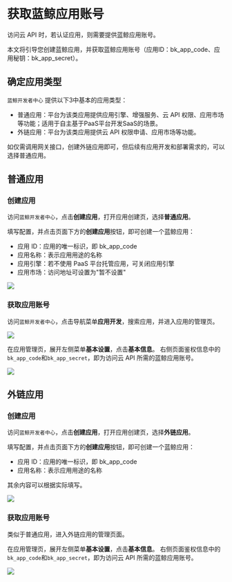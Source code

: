 # 获取蓝鲸应用账号

访问云 API 时，若认证应用，则需要提供蓝鲸应用账号。

本文将引导您创建蓝鲸应用，并获取蓝鲸应用账号（应用ID：bk_app_code、应用秘钥：bk_app_secret）。

## 确定应用类型

`蓝鲸开发者中心` 提供以下3中基本的应用类型：
- 普通应用：平台为该类应用提供应用引擎、增强服务、云 API 权限、应用市场等功能；适用于自主基于PaaS平台开发SaaS的场景。
- 外链应用：平台为该类应用提供云 API 权限申请、应用市场等功能。

如仅需调用网关接口，创建外链应用即可，但后续有应用开发和部署需求的，可以选择普通应用。

## 普通应用

### 创建应用

访问`蓝鲸开发者中心`，点击**创建应用**，打开应用创建页，选择**普通应用**。

填写配置，并点击页面下方的**创建应用**按钮，即可创建一个蓝鲸应用：
- 应用 ID：应用的唯一标识，即 bk_app_code
- 应用名称：表示应用用途的名称
- 应用引擎：若不使用 PaaS 平台托管应用，可关闭应用引擎
- 应用市场：访问地址可设置为"暂不设置"

![](../../assets/apigateway/use-api/create-app.png)

### 获取应用账号

访问`蓝鲸开发者中心`，点击导航菜单**应用开发**，搜索应用，并进入应用的管理页。

![](../../assets/apigateway/use-api/app-list.png)

在应用管理页，展开左侧菜单**基本设置**，点击**基本信息**。
右侧页面鉴权信息中的`bk_app_code`和`bk_app_secret`，即为访问云 API 所需的蓝鲸应用账号。

![](../../assets/apigateway/use-api/app-basic-info.png)


## 外链应用

### 创建应用

访问`蓝鲸开发者中心`，点击**创建应用**，打开应用创建页，选择**外链应用**。

填写配置，并点击页面下方的**创建应用**按钮，即可创建一个蓝鲸应用：
- 应用 ID：应用的唯一标识，即 bk_app_code
- 应用名称：表示应用用途的名称

其余内容可以根据实际填写。

![](../../assets/apigateway/use-api/create-external-app.png)

### 获取应用账号

类似于普通应用，进入外链应用的管理页面。

在应用管理页，展开左侧菜单**基本设置**，点击**基本信息**。
右侧页面鉴权信息中的`bk_app_code`和`bk_app_secret`，即为访问云 API 所需的蓝鲸应用账号。

![](../../assets/apigateway/use-api/external-app-basic-info.png)